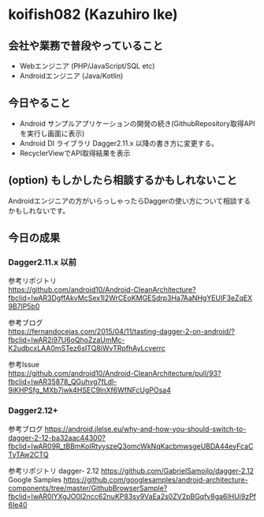 # koifish082 (Kazuhiro Ike)

## 会社や業務で普段やっていること
- Webエンジニア (PHP/JavaScript/SQL etc)
- Androidエンジニア (Java/Kotlin)

## 今日やること
- Android サンプルアプリケーションの開発の続き(GithubRepository取得APIを実行し画面に表示)
- Android DI ライブラリ Dagger2.11.x 以降の書き方に変更する。
- RecyclerViewでAPI取得結果を表示

## (option) もしかしたら相談するかもしれないこと
Androidエンジニアの方がいらっしゃったらDaggerの使い方について相談するかもしれないです。

## 今日の成果
### Dagger2.11.x 以前
参考リポジトリ  
https://github.com/android10/Android-CleanArchitecture?fbclid=IwAR3DgffAkvMcSex1I2WrCEoKMGESdrp3Ha7AaNHgYEUIF3eZqEX9B7lP5b0

参考ブログ  
https://fernandocejas.com/2015/04/11/tasting-dagger-2-on-android/?fbclid=IwAR2i97U6oQhoZzaUmMc-K2udbcxLAA0mSTez6sITQ8iWvTRpfhAyLcverrc  

参考Issue  
https://github.com/android10/Android-CleanArchitecture/pull/93?fbclid=IwAR35878_QGuhvg7fLdl-9iKHPSfg_MXb7iwk4HSEC9InXf6WfNFcUgPOsa4  

### Dagger2.12+
参考ブログ
https://android.jlelse.eu/why-and-how-you-should-switch-to-dagger-2-12-ba32aac44300?fbclid=IwAR09R_tBBmKoIRtyyszeQ3omcWkNqKacbmwsgeUBDA44eyFcaCTyTAw2CTQ

参考リポジトリ
dagger- 2.12
https://github.com/GabrielSamojlo/dagger-2.12
Google Samples
https://github.com/googlesamples/android-architecture-components/tree/master/GithubBrowserSample?fbclid=IwAR0lYXgJO0I2ncc62nuKP83sy9VaEa2s0ZV2pBGqfv8ga6IHUi9zPf6Ie40
